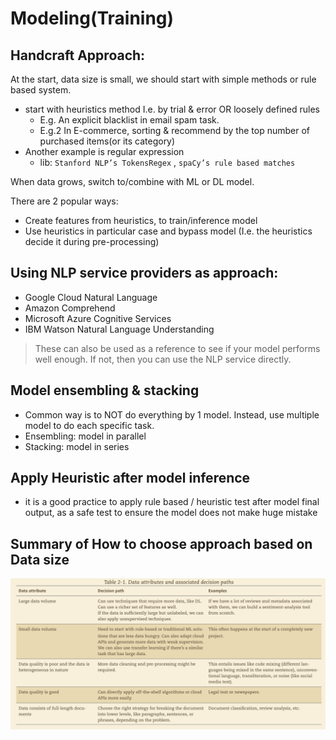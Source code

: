 # Modeling(Training)

## Handcraft Approach:

At the start, data size is small, we should start with simple methods or rule based system.

- start with heuristics method
I.e. by trial & error OR loosely defined rules
    - E.g. An explicit blacklist in email spam task.
    - E.g.2 In E-commerce, sorting & recommend by the top number of purchased items(or its category)
- Another example is regular expression
    - lib: `Stanford NLP’s TokensRegex` , `spaCy’s rule based matches`

When data grows, switch to/combine with ML or DL model.

There are 2 popular ways:

- Create features from heuristics, to train/inference model
- Use heuristics in particular case and bypass model 
(I.e. the heuristics decide it during pre-processing)

## Using  NLP service providers as approach:

- Google Cloud Natural Language
- Amazon Comprehend
- Microsoft Azure Cognitive Services
- IBM Watson Natural Language Understanding

> These can also be used as a reference to see if your model performs well enough. If not, then you can use the NLP service directly.
> 

## Model ensembling & stacking

- Common way is to NOT do everything by 1 model. Instead, use multiple model to do each specific task.
- Ensembling: model in parallel
- Stacking: model in series

## Apply Heuristic after model inference

- it is a good practice to apply rule based / heuristic test after model  final output, as a safe test to ensure the model does not make huge mistake

## Summary of How to choose approach based on Data size

![3A8D6C13-4191-4C8F-8A5F-30095966C5E1.jpeg](Modeling(Training)%20ddbef95f0e5340c8bfd2071e5a84a090/3A8D6C13-4191-4C8F-8A5F-30095966C5E1.jpeg)